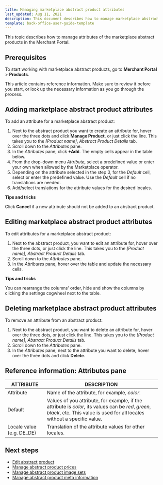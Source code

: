 ```yaml
---
title: Managing marketplace abstract product attributes
last_updated: Aug 11, 2021
description: This document describes how to manage marketplace abstract product attributes in the Merchant Portal.
template: back-office-user-guide-template
---
```


This topic describes how to manage attributes of the marketplace abstract products in the Merchant Portal.

## Prerequisites

To start working with marketplace abstract products, go to **Merchant Portal** > **Products**.

This article contains reference information. Make sure to review it before you start, or look up the necessary information as you go through the process.

## Adding marketplace abstract product attributes

To add an attribute for a marketplace abstract product:

1. Next to the abstract product you want to create an attribute for, hover over the three dots and click **Manage Product**, or just click the line. This takes you to the *[Product name]*, *Abstract Product Details* tab.
2. Scroll down to the *Attributes* pane.
3. In the *Attributes* pane, click **+Add**. The empty cells appear in the table below.
4. From the drop-down menu *Attribute*, select a predefined value or enter your own when allowed by the Marketplace operator.
5. Depending on the attribute selected in the step 3, for the *Default* cell, select or enter the predefined value. Use the *Default* cell if no translations are needed.
6. Add/select translations for the attribute values for the desired locales.

**Tips and tricks**

Click **Cancel** if a new attribute should not be added to an abstract product.


## Editing marketplace abstract product attributes

To edit attributes for a marketplace abstract product:

1. Next to the abstract product, you want to edit an attribute for, hover over the three dots, or just click the line. This takes you to the *[Product name]*, *Abstract Product Details* tab.
2. Scroll down to the *Attributes* pane.
3. In the *Attributes* pane, hover over the table and update the necessary cells.

**Tips and tricks**

You can rearrange the columns' order, hide and show the columns by clicking the settings cogwheel next to the table.


## Deleting marketplace abstract product attributes

To remove an attribute from an abstract product:

1. Next to the abstract product, you want to delete an attribute for, hover over the three dots, or just click the line. This takes you to the *[Product name]*, *Abstract Product Details* tab.
2. Scroll down to the *Attributes* pane.
3. In the *Attributes* pane, next to the attribute you want to delete, hover over the three dots and click **Delete**.

## Reference information: Attributes pane

| ATTRIBUTE | DESCRIPTION |
| ---------------- | --------------------------- |
| Attribute     | Name of the attribute, for example, *color*.                 |
| Default       | Values of you attribute, for example, if the attribute is *color*, its values can be *red*, *green*, *black*, etc. This value is used for all locales without a specific value. |
| Locale value (e.g. DE_DE) | Translation of the attribute values for other locales. |

## Next steps

- [Edit abstract product](/docs/marketplace/user/merchant-portal-user-guides/{{page.version}}/products/abstract-products/managing-marketplace-abstract-product.html)
- [Manage abstract product prices](/docs/marketplace/user/merchant-portal-user-guides/{{page.version}}/products/abstract-products/managing-marketplace-abstract-product-prices.html)
- [Manage abstract product image sets](/docs/marketplace/user/merchant-portal-user-guides/{{page.version}}/products/abstract-products/managing-marketplace-abstract-product-image-sets.html)
- [Manage abstract product meta information](/docs/marketplace/user/merchant-portal-user-guides/{{page.version}}/products/abstract-products/managing-marketplace-abstract-product-meta-information.html)
